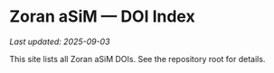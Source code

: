 
# Zoran aSiM — DOI Index

_Last updated: 2025-09-03_

This site lists all Zoran aSiM DOIs. See the repository root for details.
